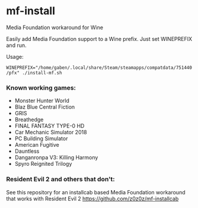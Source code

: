 # mf-install
Media Foundation workaround for Wine

Easily add Media Foundation support to a Wine prefix. Just set WINEPREFIX and run.

Usage:

`WINEPREFIX="/home/gaben/.local/share/Steam/steamapps/compatdata/751440/pfx" ./install-mf.sh`

### Known working games:

- Monster Hunter World
- Blaz Blue Central Fiction
- GRIS
- Breathedge
- FINAL FANTASY TYPE-0 HD
- Car Mechanic Simulator 2018
- PC Building Simulator
- American Fugitive
- Dauntless
- Danganronpa V3: Killing Harmony
- Spyro Reignited Trilogy

### Resident Evil 2 and others that don't:
See this repository for an installcab based Media Foundation workaround that works with Resident Evil 2 https://github.com/z0z0z/mf-installcab
